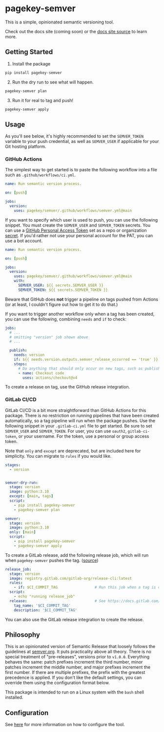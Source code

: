 # pagekey-semver

This is a simple, opinionated semantic versioning tool.

Check out the docs site (coming soon) or the [docs site source](./docs/index.md) to learn more.

## Getting Started

1. Install the package

```bash
pip install pagekey-semver
```

2. Run the dry run to see what will happen.

```bash
pagekey-semver plan
```

3. Run it for real to tag and push!

```bash
pagekey-semver apply
```

## Usage

As you'll see below, it's highly recommended to set the `SEMVER_TOKEN` variable to your push credential, as well as `SEMVER_USER` if applicable for your Git hosting platform.

### GitHub Actions

The simplest way to get started is to paste the following workflow into a file such as `.github/workflows/ci.yml`.

```yaml
name: Run semantic version process.

on: [push]

jobs:
  version:
    uses: pagekey/semver/.github/workflows/semver.yml@main
```

If you want to specify which user is used to push, you can use the following snippet. You must create the `SEMVER_USER` and `SEMVER_TOKEN` secrets. You can use a [GitHub Personal Access Token](https://docs.github.com/en/authentication/keeping-your-account-and-data-secure/managing-your-personal-access-tokens) set as a repo or organization [secret](https://docs.github.com/en/actions/security-for-github-actions/security-guides/using-secrets-in-github-actions). If you'd rather not use your personal account for the PAT, you can use a bot account.

```yaml
name: Run semantic version process.

on: [push]

jobs:
  version:
    uses: pagekey/semver/.github/workflows/semver.yml@main
    with:
      SEMVER_USER: ${{ secrets.SEMVER_USER }}
      SEMVER_TOKEN: ${{ secrets.SEMVER_TOKEN }}
```

Beware that GitHub does **not** trigger a pipeline on tags pushed from Actions (or at least, I couldn't figure out how to get it to do that.)

If you want to trigger another workflow only when a tag has been created, you can use the following, combining `needs` and `if` to check:

```yaml
jobs:
  # ...
  # omitting "version" job shown above
  # ...

  publish:
    needs: version
    if: ${{ needs.version.outputs.semver_release_occurred == 'true' }}
    steps:
      # Do anything that should only occur on new tags, such as publishing/deploying your code.
      - name: Checkout code
        uses: actions/checkout@v4
```

To create a release on tag, use the GitHub release integration.


### GitLab CI/CD

GitLab CI/CD is a bit more straightforward than GitHub Actions for this package. There is no restriction on running pipelines that have been created automatically, so a tag pipeline will run when the package pushes. Use the following snippet in your `.gitlab-ci.yml` file to get started. Be sure to set `SEMVER_USER` and `SEMVER_TOKEN`. For user, you can use `oauth2`, `gitlab-ci-token`, or your username. For the token, use a personal or group access token.

Note that `only` and `except` are deprecated, but are included here for simplicity. You can migrate to `rules` if you would like.

```yaml
stages:
  - version


semver-dry-run:
  stage: version
  image: python:3.10
  except: [main, tags]
  script:
    - pip install pagekey-semver
    - pagekey-semver plan

semver:
  stage: version
  image: python:3.10
  only: [main]
  script:
    - pip install pagekey-semver
    - pagekey-semver apply
```

To create a GitLab release, add the following release job, which will run when `pagekey-semver` pushes the tag. ([source](https://docs.gitlab.com/ee/user/project/releases/release_cicd_examples.html#create-a-release-when-a-git-tag-is-created))

```yaml
release_job:
  stage: version
  image: registry.gitlab.com/gitlab-org/release-cli:latest
  rules:
    - if: $CI_COMMIT_TAG                 # Run this job when a tag is created
  script:
    - echo "running release_job"
  release:                               # See https://docs.gitlab.com/ee/ci/yaml/#release for available properties
    tag_name: '$CI_COMMIT_TAG'
    description: '$CI_COMMIT_TAG'
```

You can also use the GitLab release integration to create the release.


## Philosophy

This is an opinionated version of Semantic Release that loosely follows the guidelines at [semver.org](https://semver.org/). It puts practicality above all theory. There is no special treatment of "pre-releases", versions prior to `v1.0.0`. Everything behaves the same: patch prefixes increment the third number, minor patches increment the middle number, and major prefixes increment the first number. If there are multiple prefixes, the prefix with the greatest precedence is applied. If you don't like the default settings, you can override them using the configuration format below.

This package is intended to run on a Linux system with the `bash` shell installed.


## Configuration

See [here](./docs/config/index.md) for more information on how to configure the tool.

